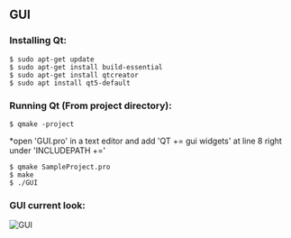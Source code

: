 ## GUI



### Installing Qt:  

    $ sudo apt-get update  
    $ sudo apt-get install build-essential  
    $ sudo apt-get install qtcreator  
    $ sudo apt install qt5-default  



### Running Qt (From project directory):

    $ qmake -project  
*open 'GUI.pro' in a text editor and add 'QT += gui widgets' at line 8 right under 'INCLUDEPATH +='  

    $ qmake SampleProject.pro
    $ make
    $ ./GUI
  


### GUI current look:
![GUI](https://i.imgur.com/acMqOJO.png)
